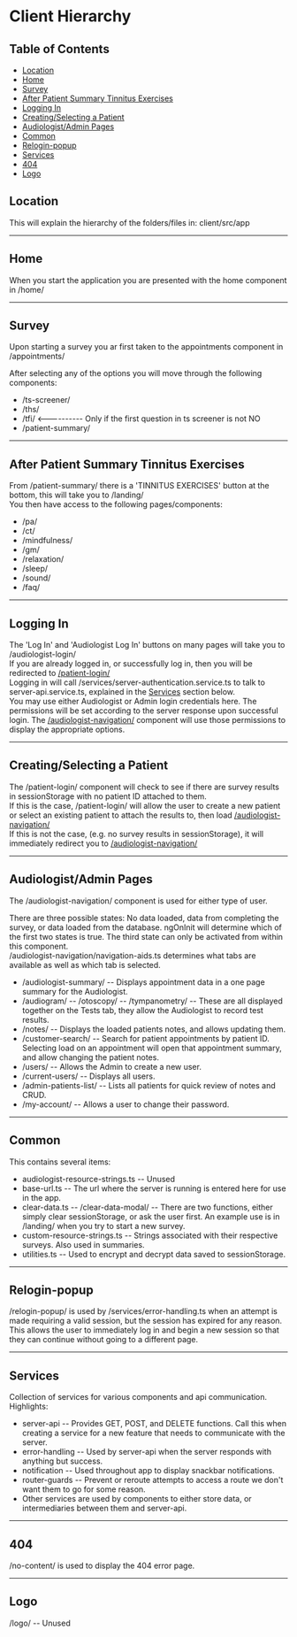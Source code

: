 # Client Hierarchy

## Table of Contents

- [Location](#location)
- [Home](#home)
- [Survey](#survey)
- [After Patient Summary Tinnitus Exercises](#After-patient-summary-tinnitus-exercises)
- [Logging In](#logging-in)
- [Creating/Selecting a Patient](#creatingselecting-a-patient)
- [Audiologist/Admin Pages](#audiologistadmin-pages)
- [Common](#common)
- [Relogin-popup](#relogin-popup)
- [Services](#services)
- [404](#404)
- [Logo](#logo)

## Location

This will explain the hierarchy of the folders/files in: client/src/app

---

## Home

When you start the application you are presented with the home component in /home/

---

## Survey

Upon starting a survey you ar first taken to the appointments component in /appointments/

After selecting any of the options you will move through the following components:
- /ts-screener/
- /ths/
- /tfi/ <---------- Only if the first question in ts screener is not NO
- /patient-summary/

---

## After Patient Summary Tinnitus Exercises

From /patient-summary/ there is a 'TINNITUS EXERCISES' button at the bottom, this will take you to /landing/  
You then have access to the following pages/components:
- /pa/
- /ct/
- /mindfulness/
- /gm/
- /relaxation/
- /sleep/
- /sound/
- /faq/

---

## Logging In

The 'Log In' and 'Audiologist Log In' buttons on many pages will take you to /audiologist-login/  
If you are already logged in, or successfully log in, then you will be redirected to [/patient-login/](#creatingselecting-a-patient)  
Logging in will call /services/server-authentication.service.ts to talk to server-api.service.ts, explained in the [Services](#services) section below.  
You may use either Audiologist or Admin login credentials here. The permissions will be set according to the server response upon successful login. The [/audiologist-navigation/](#audiologistadmin-pages) component will use those permissions to display the appropriate options.

---

## Creating/Selecting a Patient

The /patient-login/ component will check to see if there are survey results in sessionStorage with no patient ID attached to them.  
If this is the case, /patient-login/ will allow the user to create a new patient or select an existing patient to attach the results to, then load [/audiologist-navigation/](#audiologistadmin-pages)  
If this is not the case, (e.g. no survey results in sessionStorage), it will immediately redirect you to [/audiologist-navigation/](#audiologistadmin-pages)

---

## Audiologist/Admin Pages

The /audiologist-navigation/ component is used for either type of user.

There are three possible states: No data loaded, data from completing the survey, or data loaded from the database. ngOnInit will determine which of the first two states is true. The third state can only be activated from within this component.  
/audiologist-navigation/navigation-aids.ts determines what tabs are available as well as which tab is selected.

- /audiologist-summary/ -- Displays appointment data in a one page summary for the Audiologist.
- /audiogram/ -- /otoscopy/ -- /tympanometry/ -- These are all displayed together on the Tests tab, they allow the Audiologist to record test results.
- /notes/ -- Displays the loaded patients notes, and allows updating them.
- /customer-search/ -- Search for patient appointments by patient ID. Selecting load on an appointment will open that appointment summary, and allow changing the patient notes.
- /users/ -- Allows the Admin to create a new user.
- /current-users/ -- Displays all users.
- /admin-patients-list/ -- Lists all patients for quick review of notes and CRUD.
- /my-account/ -- Allows a user to change their password.

---

## Common

This contains several items:
- audiologist-resource-strings.ts -- Unused
- base-url.ts -- The url where the server is running is entered here for use in the app.
- clear-data.ts -- /clear-data-modal/ -- There are two functions, either simply clear sessionStorage, or ask the user first. An example use is in /landing/ when you try to start a new survey.
- custom-resource-strings.ts -- Strings associated with their respective surveys. Also used in summaries.
- utilities.ts -- Used to encrypt and decrypt data saved to sessionStorage.

---

## Relogin-popup

/relogin-popup/ is used by /services/error-handling.ts when an attempt is made requiring a valid session, but the session has expired for any reason. This allows the user to immediately log in and begin a new session so that they can continue without going to a different page.

---

## Services

Collection of services for various components and api communication.  
Highlights:
- server-api -- Provides GET, POST, and DELETE functions. Call this when creating a service for a new feature that needs to communicate with the server.
- error-handling -- Used by server-api when the server responds with anything but success.
- notification -- Used throughout app to display snackbar notifications.
- router-guards -- Prevent or reroute attempts to access a route we don't want them to go for some reason.
- Other services are used by components to either store data, or intermediaries between them and server-api.

---

## 404

/no-content/ is used to display the 404 error page.

---

## Logo

/logo/ -- Unused

